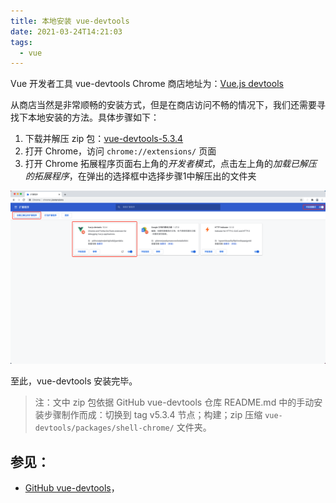 ```yaml
---
title: 本地安装 vue-devtools
date: 2021-03-24T14:21:03
tags:
  - vue
---
```


Vue 开发者工具 vue-devtools Chrome 商店地址为：[Vue.js devtools](https://chrome.google.com/webstore/detail/vuejs-devtools/nhdogjmejiglipccpnnnanhbledajbpd)

从商店当然是非常顺畅的安装方式，但是在商店访问不畅的情况下，我们还需要寻找下本地安装的方法。具体步骤如下：

1. 下载并解压 zip 包：[vue-devtools-5.3.4](../assets/vue-devtools-5.3.4.zip)
2. 打开 Chrome，访问 `chrome://extensions/` 页面
3. 打开 Chrome 拓展程序页面右上角的*开发者模式*，点击左上角的*加载已解压的拓展程序*，在弹出的选择框中选择步骤1中解压出的文件夹

![](./images/00060.png)

至此，vue-devtools 安装完毕。

> 注：文中 zip 包依据 GitHub vue-devtools 仓库 README.md 中的手动安装步骤制作而成：切换到 tag v5.3.4 节点；构建；zip 压缩 `vue-devtools/packages/shell-chrome/` 文件夹。

## 参见：

- [GitHub vue-devtools](https://github.com/vuejs/vue-devtools)，

